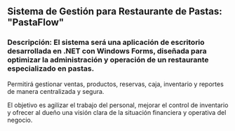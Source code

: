 ## Sistema de Gestión para Restaurante de Pastas: "PastaFlow"

### Descripción: El sistema será una aplicación de escritorio desarrollada en .NET con Windows Forms, diseñada para optimizar la administración y operación de un restaurante especializado en pastas.
Permitirá gestionar ventas, productos, reservas, caja, inventario y reportes de manera centralizada y segura.

El objetivo es agilizar el trabajo del personal, mejorar el control de inventario y ofrecer al dueño una visión clara de la situación financiera y operativa del negocio.
